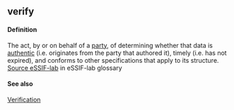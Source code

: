 ## verify

<h4>Definition</h4><p>The act, by or on behalf of a <a href="party">party</a>, of determining whether that data is <a href="authenticity">authentic</a> (i.e. originates from the party that authored it), timely (i.e. has not expired), and conforms to other specifications that apply to its structure.<br><a href="https://essif-lab.github.io/framework/docs/essifLab-glossary#verify">Source eSSIF-lab</a> in eSSIF-lab glossary</p><h4>See also</h4><p><a href="verification">Verification</a></p>

